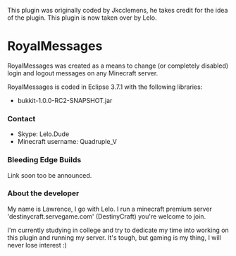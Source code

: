 This plugin was originally coded by Jkcclemens, he takes credit for the idea of the plugin. This plugin is now taken over by Lelo.

RoyalMessages
=========

RoyalMessages was created as a means to change (or completely disabled) login and logout messages on any Minecraft server.

RoyalMessages is coded in Eclipse 3.7.1 with the following libraries:

 * bukkit-1.0.0-RC2-SNAPSHOT.jar

### Contact

 * Skype: Lelo.Dude
 * Minecraft username: Quadruple_V

### Bleeding Edge Builds

Link soon too be announced.

### About the developer

My name is Lawrence, I go with Lelo. I run a minecraft premium server 'destinycraft.servegame.com' (DestinyCraft) you're welcome to join.

I'm currently studying in college and try to dedicate my time into working on this plugin and running my server. It's tough, but gaming
is my thing, I will never lose interest :)
